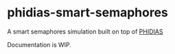 # phidias-smart-semaphores

A smart semaphores simulation built on top of [PHIDIAS](https://github.com/corradosantoro/phidias)

Documentation is WIP.